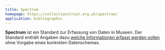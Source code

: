 ```yaml
---
title: Spectrum
homepage: https://collectionstrust.org.uk/spectrum/
application: bibliographic
---
```


**Spectrum** ist ein Standard zur Erfassung von Daten in Museen. Der Standard
enthält Angaben dazu [welche Informationen erfasst werden
sollen](https://collectionstrust.org.uk/spectrum/information-requirements/)
ohne Vorgabe eines konkreten Datenschemas.

